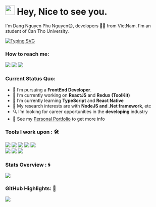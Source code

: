 <h1><img src="https://emojis.slackmojis.com/emojis/images/1531849430/4246/blob-sunglasses.gif?1531849430" width="30"/> Hey, Nice to see you.</h1>

I'm Dang Nguyen Phu Nguyen😉, developers 👨🏻 from VietNam. I'm an student of Can Tho University.

[![Typing SVG](https://readme-typing-svg.herokuapp.com?color=%2336BCF7&size=25&lines=I'm+a+FrontEnd+Developer;Passionate+about+ReactJS+)](https://git.io/typing-svg)

### How to reach me:

<a href="mailto: phunguyen.dang.ctc@gmail.com">
<img src="https://img.shields.io/badge/-phunguyen.dang.ctc%40gmail.com-7B83EB?&style=for-the-badge&logo=Microsoft-outlook&logoColor=white" ></a>  <a  href="https://www.instagram.com/jmmieeee/">   <img src="https://img.shields.io/badge/@jmmieeee_-%23E4405F.svg?&style=for-the-badge&logo=instagram&logoColor=white"></a>  <a href="https://www.facebook.com/nguyendangct.12/"><img src="https://img.shields.io/badge/Dang Nguyen Phu Nguyen-%230077B5.svg?&style=for-the-badge&logo=facebook&logoColor=white" ></a>

### Current Status Quo:

- 💼 I’m pursuing a <strong>FrontEnd Developer</strong>.
- 🔭 I’m currently working on <strong>ReactJS</strong> and <strong>Redux (ToolKit)</strong>
- 🌱 I’m currently learning <strong>TypeScript</strong> and <strong>React Native</strong>
- 🤔 My research interests are with <strong>NodeJS and .Net framework</strong>, etc
- 🔍 I’m looking for career opportunities in the <strong>developing</strong> industry
- 👀 See my [Personal Portfolio](https://github.com/nguyendang127) to get more info

### Tools I work upon : 🛠

<img src="https://img.shields.io/badge/.net%20-%2314354C.svg?&style=for-the-badge&logo=.net&logoColor=white"> <img src="https://img.shields.io/badge/typescript%20-%2300599C.svg?&style=for-the-badge&logo=typescript&logoColor=white"> <img src="https://img.shields.io/badge/javascript%20-%23323330.svg?&style=for-the-badge&logo=javascript&logoColor=%23F7DF1E"> <img src="https://img.shields.io/badge/PHP%20-%23777BB4.svg?&style=for-the-badge&logo=php&logoColor=white"> <img src="https://img.shields.io/badge/redux%20-%23764ABC.svg?&style=for-the-badge&logo=redux&logoColor=white">  
 <img src="https://img.shields.io/badge/reactjs%20-%23008CC1.svg?&style=for-the-badge&logo=react&logoColor=white"> <img src="https://img.shields.io/badge/mongodb%20-%2347A248svg?&style=for-the-badge&logo=mongodb&logoColor=white"> <img src="https://img.shields.io/badge/git%20-%23F05032.svg?&style=for-the-badge&logo=git&logoColor=white"/>

### Stats Overview : :cyclone:

<img align="center" src="https://github-readme-stats.vercel.app/api?username=nguyendang127&show_icons=true&count_private=true&hide=stars&include_all_commits=false&theme=material-palenight" />

### GitHub Highlights: :blossom:

<a href="">
  <img align="center" src="https://github-readme-stats.vercel.app/api/top-langs/?username=nguyendang127&langs_count=8&layout=compact&theme=material-palenight&hide=html,Tcl" />
</a>
